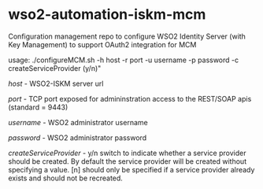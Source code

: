 # wso2-automation-iskm-mcm 
Configuration management repo to configure WSO2 Identity Server (with Key Management) to support OAuth2 integration for MCM

usage: ./configureMCM.sh -h host -r port -u username -p password -c createServiceProvider (y/n)"

*host* - WSO2-ISKM server url

*port* - TCP port exposed for admininstration access to the REST/SOAP apis (standard = 9443)

*username* - WSO2 administrator username

*password* - WSO2 administrator password

*createServiceProvider* - y/n switch to indicate whether a service provider should be created.  By default the service provider will be created without specifying a value.  [n] should only be specified if a service provider already exists and should not be recreated.
